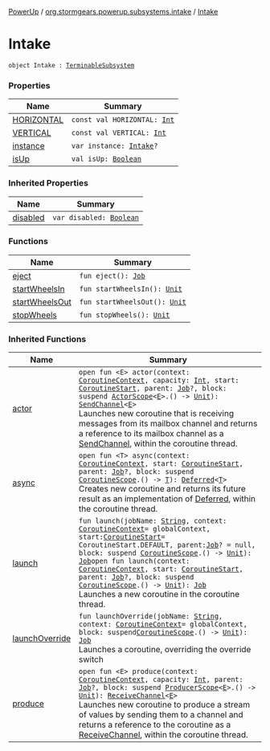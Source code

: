 [PowerUp](../../index.md) / [org.stormgears.powerup.subsystems.intake](../index.md) / [Intake](./index.md)

# Intake

`object Intake : `[`TerminableSubsystem`](../../org.stormgears.utils.concurrency/-terminable-subsystem/index.md)

### Properties

| Name | Summary |
|---|---|
| [HORIZONTAL](-h-o-r-i-z-o-n-t-a-l.md) | `const val HORIZONTAL: `[`Int`](https://kotlinlang.org/api/latest/jvm/stdlib/kotlin/-int/index.html) |
| [VERTICAL](-v-e-r-t-i-c-a-l.md) | `const val VERTICAL: `[`Int`](https://kotlinlang.org/api/latest/jvm/stdlib/kotlin/-int/index.html) |
| [instance](instance.md) | `var instance: `[`Intake`](./index.md)`?` |
| [isUp](is-up.md) | `val isUp: `[`Boolean`](https://kotlinlang.org/api/latest/jvm/stdlib/kotlin/-boolean/index.html) |

### Inherited Properties

| Name | Summary |
|---|---|
| [disabled](../../org.stormgears.utils.concurrency/-terminable-subsystem/disabled.md) | `var disabled: `[`Boolean`](https://kotlinlang.org/api/latest/jvm/stdlib/kotlin/-boolean/index.html) |

### Functions

| Name | Summary |
|---|---|
| [eject](eject.md) | `fun eject(): `[`Job`](https://kotlin.github.io/kotlinx.coroutines/kotlinx-coroutines-core/kotlinx.coroutines.experimental/-job/index.html) |
| [startWheelsIn](start-wheels-in.md) | `fun startWheelsIn(): `[`Unit`](https://kotlinlang.org/api/latest/jvm/stdlib/kotlin/-unit/index.html) |
| [startWheelsOut](start-wheels-out.md) | `fun startWheelsOut(): `[`Unit`](https://kotlinlang.org/api/latest/jvm/stdlib/kotlin/-unit/index.html) |
| [stopWheels](stop-wheels.md) | `fun stopWheels(): `[`Unit`](https://kotlinlang.org/api/latest/jvm/stdlib/kotlin/-unit/index.html) |

### Inherited Functions

| Name | Summary |
|---|---|
| [actor](../../org.stormgears.utils.concurrency/-terminable-subsystem/actor.md) | `open fun <E> actor(context: `[`CoroutineContext`](https://kotlinlang.org/api/latest/jvm/stdlib/kotlin.coroutines.experimental/-coroutine-context/index.html)`, capacity: `[`Int`](https://kotlinlang.org/api/latest/jvm/stdlib/kotlin/-int/index.html)`, start: `[`CoroutineStart`](https://kotlin.github.io/kotlinx.coroutines/kotlinx-coroutines-core/kotlinx.coroutines.experimental/-coroutine-start/index.html)`, parent: `[`Job`](https://kotlin.github.io/kotlinx.coroutines/kotlinx-coroutines-core/kotlinx.coroutines.experimental/-job/index.html)`?, block: suspend `[`ActorScope`](https://kotlin.github.io/kotlinx.coroutines/kotlinx-coroutines-core/kotlinx.coroutines.experimental.channels/-actor-scope/index.html)`<`[`E`](../../org.stormgears.utils.concurrency/-terminable-subsystem/actor.md#E)`>.() -> `[`Unit`](https://kotlinlang.org/api/latest/jvm/stdlib/kotlin/-unit/index.html)`): `[`SendChannel`](https://kotlin.github.io/kotlinx.coroutines/kotlinx-coroutines-core/kotlinx.coroutines.experimental.channels/-send-channel/index.html)`<`[`E`](../../org.stormgears.utils.concurrency/-terminable-subsystem/actor.md#E)`>`<br>Launches new coroutine that is receiving messages from its mailbox channel and returns a reference to its mailbox channel as a [SendChannel](https://kotlin.github.io/kotlinx.coroutines/kotlinx-coroutines-core/kotlinx.coroutines.experimental.channels/-send-channel/index.html), within the coroutine thread. |
| [async](../../org.stormgears.utils.concurrency/-terminable-subsystem/async.md) | `open fun <T> async(context: `[`CoroutineContext`](https://kotlinlang.org/api/latest/jvm/stdlib/kotlin.coroutines.experimental/-coroutine-context/index.html)`, start: `[`CoroutineStart`](https://kotlin.github.io/kotlinx.coroutines/kotlinx-coroutines-core/kotlinx.coroutines.experimental/-coroutine-start/index.html)`, parent: `[`Job`](https://kotlin.github.io/kotlinx.coroutines/kotlinx-coroutines-core/kotlinx.coroutines.experimental/-job/index.html)`?, block: suspend `[`CoroutineScope`](https://kotlin.github.io/kotlinx.coroutines/kotlinx-coroutines-core/kotlinx.coroutines.experimental/-coroutine-scope/index.html)`.() -> `[`T`](../../org.stormgears.utils.concurrency/-terminable-subsystem/async.md#T)`): `[`Deferred`](https://kotlin.github.io/kotlinx.coroutines/kotlinx-coroutines-core/kotlinx.coroutines.experimental/-deferred/index.html)`<`[`T`](../../org.stormgears.utils.concurrency/-terminable-subsystem/async.md#T)`>`<br>Creates new coroutine and returns its future result as an implementation of [Deferred](https://kotlin.github.io/kotlinx.coroutines/kotlinx-coroutines-core/kotlinx.coroutines.experimental/-deferred/index.html), within the coroutine thread. |
| [launch](../../org.stormgears.utils.concurrency/-terminable-subsystem/launch.md) | `fun launch(jobName: `[`String`](https://kotlinlang.org/api/latest/jvm/stdlib/kotlin/-string/index.html)`, context: `[`CoroutineContext`](https://kotlinlang.org/api/latest/jvm/stdlib/kotlin.coroutines.experimental/-coroutine-context/index.html)` = globalContext, start: `[`CoroutineStart`](https://kotlin.github.io/kotlinx.coroutines/kotlinx-coroutines-core/kotlinx.coroutines.experimental/-coroutine-start/index.html)` = CoroutineStart.DEFAULT, parent: `[`Job`](https://kotlin.github.io/kotlinx.coroutines/kotlinx-coroutines-core/kotlinx.coroutines.experimental/-job/index.html)`? = null, block: suspend `[`CoroutineScope`](https://kotlin.github.io/kotlinx.coroutines/kotlinx-coroutines-core/kotlinx.coroutines.experimental/-coroutine-scope/index.html)`.() -> `[`Unit`](https://kotlinlang.org/api/latest/jvm/stdlib/kotlin/-unit/index.html)`): `[`Job`](https://kotlin.github.io/kotlinx.coroutines/kotlinx-coroutines-core/kotlinx.coroutines.experimental/-job/index.html)`open fun launch(context: `[`CoroutineContext`](https://kotlinlang.org/api/latest/jvm/stdlib/kotlin.coroutines.experimental/-coroutine-context/index.html)`, start: `[`CoroutineStart`](https://kotlin.github.io/kotlinx.coroutines/kotlinx-coroutines-core/kotlinx.coroutines.experimental/-coroutine-start/index.html)`, parent: `[`Job`](https://kotlin.github.io/kotlinx.coroutines/kotlinx-coroutines-core/kotlinx.coroutines.experimental/-job/index.html)`?, block: suspend `[`CoroutineScope`](https://kotlin.github.io/kotlinx.coroutines/kotlinx-coroutines-core/kotlinx.coroutines.experimental/-coroutine-scope/index.html)`.() -> `[`Unit`](https://kotlinlang.org/api/latest/jvm/stdlib/kotlin/-unit/index.html)`): `[`Job`](https://kotlin.github.io/kotlinx.coroutines/kotlinx-coroutines-core/kotlinx.coroutines.experimental/-job/index.html)<br>Launches a new coroutine in the coroutine thread. |
| [launchOverride](../../org.stormgears.utils.concurrency/-terminable-subsystem/launch-override.md) | `fun launchOverride(jobName: `[`String`](https://kotlinlang.org/api/latest/jvm/stdlib/kotlin/-string/index.html)`, context: `[`CoroutineContext`](https://kotlinlang.org/api/latest/jvm/stdlib/kotlin.coroutines.experimental/-coroutine-context/index.html)` = globalContext, block: suspend `[`CoroutineScope`](https://kotlin.github.io/kotlinx.coroutines/kotlinx-coroutines-core/kotlinx.coroutines.experimental/-coroutine-scope/index.html)`.() -> `[`Unit`](https://kotlinlang.org/api/latest/jvm/stdlib/kotlin/-unit/index.html)`): `[`Job`](https://kotlin.github.io/kotlinx.coroutines/kotlinx-coroutines-core/kotlinx.coroutines.experimental/-job/index.html)<br>Launches a coroutine, overriding the override switch |
| [produce](../../org.stormgears.utils.concurrency/-terminable-subsystem/produce.md) | `open fun <E> produce(context: `[`CoroutineContext`](https://kotlinlang.org/api/latest/jvm/stdlib/kotlin.coroutines.experimental/-coroutine-context/index.html)`, capacity: `[`Int`](https://kotlinlang.org/api/latest/jvm/stdlib/kotlin/-int/index.html)`, parent: `[`Job`](https://kotlin.github.io/kotlinx.coroutines/kotlinx-coroutines-core/kotlinx.coroutines.experimental/-job/index.html)`?, block: suspend `[`ProducerScope`](https://kotlin.github.io/kotlinx.coroutines/kotlinx-coroutines-core/kotlinx.coroutines.experimental.channels/-producer-scope/index.html)`<`[`E`](../../org.stormgears.utils.concurrency/-terminable-subsystem/produce.md#E)`>.() -> `[`Unit`](https://kotlinlang.org/api/latest/jvm/stdlib/kotlin/-unit/index.html)`): `[`ReceiveChannel`](https://kotlin.github.io/kotlinx.coroutines/kotlinx-coroutines-core/kotlinx.coroutines.experimental.channels/-receive-channel/index.html)`<`[`E`](../../org.stormgears.utils.concurrency/-terminable-subsystem/produce.md#E)`>`<br>Launches new coroutine to produce a stream of values by sending them to a channel and returns a reference to the coroutine as a [ReceiveChannel](https://kotlin.github.io/kotlinx.coroutines/kotlinx-coroutines-core/kotlinx.coroutines.experimental.channels/-receive-channel/index.html), within the coroutine thread. |
